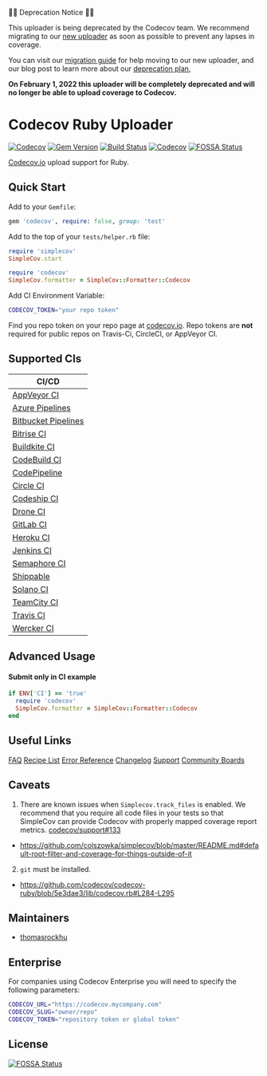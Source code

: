 🚨🚨 Deprecation Notice 🚨🚨

This uploader is being deprecated by the Codecov team. We recommend migrating to our [new uploader](https://docs.codecov.com/docs/codecov-uploader) as soon as possible to prevent any lapses in coverage. 

You can visit our [migration guide](https://docs.codecov.com/docs/deprecated-uploader-migration-guide#ruby-uploader) for help moving to our new uploader, and our blog post to learn more about our [deprecation plan](https://about.codecov.io/blog/codecov-uploader-deprecation-plan/),

**On February 1, 2022 this uploader will be completely deprecated and will no longer be able to upload coverage to Codecov.**

# Codecov Ruby Uploader

[![Codecov](https://codecov.io/github/codecov/codecov-ruby/coverage.svg?branch=master)](https://codecov.io/github/codecov/codecov-ruby?branch=master)
[![Gem Version](https://badge.fury.io/rb/codecov.svg)](https://rubygems.org/gems/codecov)
[![Build Status](https://secure.travis-ci.org/codecov/codecov-ruby.svg?branch=master)](http://travis-ci.org/codecov/codecov-ruby)
[![Codecov](https://circleci.com/gh/codecov/codecov-ruby.svg?style=svg)](https://circleci.com/gh/codecov/codecov-ruby)
[![FOSSA Status](https://app.fossa.com/api/projects/git%2Bgithub.com%2Fcodecov%2Fcodecov-ruby.svg?type=shield)](https://app.fossa.com/projects/git%2Bgithub.com%2Fcodecov%2Fcodecov-ruby?ref=badge_shield)


[Codecov.io](https://codecov.io/) upload support for Ruby.

## Quick Start

Add to your `Gemfile`:

```ruby
gem 'codecov', require: false, group: 'test'
```

Add to the top of your `tests/helper.rb` file:

```ruby
require 'simplecov'
SimpleCov.start

require 'codecov'
SimpleCov.formatter = SimpleCov::Formatter::Codecov
```

Add CI Environment Variable:

```sh
CODECOV_TOKEN="your repo token"
```

Find you repo token on your repo page at [codecov.io](https://codecov.io).
Repo tokens are **not** required for public repos on Travis-Ci, CircleCI, or AppVeyor CI.

## Supported CIs
| CI/CD |
| ----- |
| [AppVeyor CI](https://www.appveyor.com/) |
| [Azure Pipelines](https://azure.microsoft.com/en-us/services/devops/pipelines/) |
| [Bitbucket Pipelines](https://bitbucket.org/product/features/pipelines) |
| [Bitrise CI](https://www.bitrise.io/) |
| [Buildkite CI](https://buildkite.com/) |
| [CodeBuild CI](https://aws.amazon.com/codebuild/) |
| [CodePipeline](https://aws.amazon.com/codepipeline/) |
| [Circle CI](https://circleci.com/) |
| [Codeship CI](https://codeship.com/) |
| [Drone CI](https://drone.io/) |
| [GitLab CI](https://docs.gitlab.com/ee/ci/) |
| [Heroku CI](https://www.heroku.com/continuous-integration) |
| [Jenkins CI](https://www.jenkins.io/) |
| [Semaphore CI](https://semaphoreci.com/) |
| [Shippable](https://www.shippable.com/) |
| [Solano CI](https://xebialabs.com/technology/solano-ci/) |
| [TeamCity CI](https://www.jetbrains.com/teamcity/) |
| [Travis CI](https://travis-ci.org/) |
| [Wercker CI](https://devcenter.wercker.com/) |

## Advanced Usage

#### Submit only in CI example

```ruby
if ENV['CI'] == 'true'
  require 'codecov'
  SimpleCov.formatter = SimpleCov::Formatter::Codecov
end
```

## Useful Links

[FAQ](https://docs.codecov.io/docs/frequently-asked-questions)
[Recipe List](https://docs.codecov.io/docs/common-recipe-list)
[Error Reference](https://docs.codecov.io/docs/error-reference)
[Changelog](./CHANGELOG.md)
[Support](https://codecov.io/support)
[Community Boards](https://community.codecov.io)

## Caveats

1. There are known issues when `Simplecov.track_files` is enabled. We recommend that you require all code files in your tests so that SimpleCov can provide Codecov with properly mapped coverage report metrics. [codecov/support#133]( https://github.com/codecov/support/issues/133)
  - https://github.com/colszowka/simplecov/blob/master/README.md#default-root-filter-and-coverage-for-things-outside-of-it
2. `git` must be installed.
  - https://github.com/codecov/codecov-ruby/blob/5e3dae3/lib/codecov.rb#L284-L295

## Maintainers

- [thomasrockhu](https://github.com/thomasrockhu)

## Enterprise

For companies using Codecov Enterprise you will need to specify the following parameters:

```sh
CODECOV_URL="https://codecov.mycompany.com"
CODECOV_SLUG="owner/repo"
CODECOV_TOKEN="repository token or global token"
```

## License
[![FOSSA Status](https://app.fossa.com/api/projects/git%2Bgithub.com%2Fcodecov%2Fcodecov-ruby.svg?type=large)](https://app.fossa.com/projects/git%2Bgithub.com%2Fcodecov%2Fcodecov-ruby?ref=badge_large)
